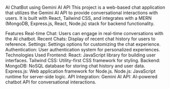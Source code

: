 AI ChatBot using Gemini AI API
This project is a web-based chat application that utilizes the Gemini AI API to provide conversational interactions with users. It is built with React, Tailwind CSS, and integrates with a MERN (MongoDB, Express.js, React, Node.js) stack for backend functionality.

Features
Real-time Chat: Users can engage in real-time conversations with the AI chatbot.
Recent Chats: Display of recent chat history for users to reference.
Settings: Settings options for customizing the chat experience.
Authentication: User authentication system for personalized experiences.
Technologies Used
Frontend:
React: JavaScript library for building user interfaces.
Tailwind CSS: Utility-first CSS framework for styling.
Backend:
MongoDB: NoSQL database for storing chat history and user data.
Express.js: Web application framework for Node.js.
Node.js: JavaScript runtime for server-side logic.
API Integration:
Gemini AI API: AI-powered chatbot API for conversational interactions.
